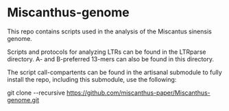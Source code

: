 # Miscanthus-genome

This repo contains scripts used in the analysis of the Miscantus sinensis genome.

Scripts and protocols for analyzing LTRs can be found in the LTRparse directory. 
A- and B-preferred 13-mers can also be found in this directory.

The script call-compartents can be found in the artisanal submodule
to fully install the repo, including this submodule, use the following:

git clone --recursive https://github.com/miscanthus-paper/Miscanthus-genome.git
